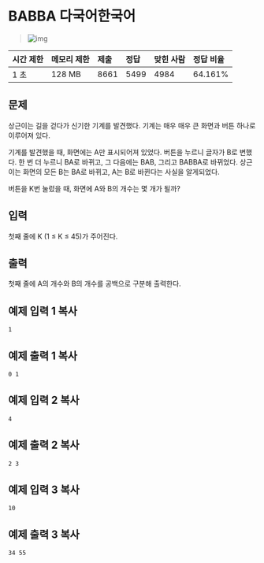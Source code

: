 # BABBA 다국어한국어  

> ![img](https://d2gd6pc034wcta.cloudfront.net/tier/6.svg) 

| 시간 제한 | 메모리 제한 | 제출 | 정답 | 맞힌 사람 | 정답 비율 |
| :-------- | :---------- | :--- | :--- | :-------- | :-------- |
| 1 초      | 128 MB      | 8661 | 5499 | 4984      | 64.161%   |

## 문제

상근이는 길을 걷다가 신기한 기계를 발견했다. 기계는 매우 매우 큰 화면과 버튼 하나로 이루어져 있다.

기계를 발견했을 때, 화면에는 A만 표시되어져 있었다. 버튼을 누르니 글자가 B로 변했다. 한 번 더 누르니 BA로 바뀌고, 그 다음에는 BAB, 그리고 BABBA로 바뀌었다. 상근이는 화면의 모든 B는 BA로 바뀌고, A는 B로 바뀐다는 사실을 알게되었다.

버튼을 K번 눌렀을 때, 화면에 A와 B의 개수는 몇 개가 될까?

## 입력

첫째 줄에 K (1 ≤ K ≤ 45)가 주어진다.

## 출력

첫째 줄에 A의 개수와 B의 개수를 공백으로 구분해 출력한다.

## 예제 입력 1 복사

```
1
```

## 예제 출력 1 복사

```
0 1
```

## 예제 입력 2 복사

```
4
```

## 예제 출력 2 복사

```
2 3
```

## 예제 입력 3 복사

```
10
```

## 예제 출력 3 복사

```
34 55
```